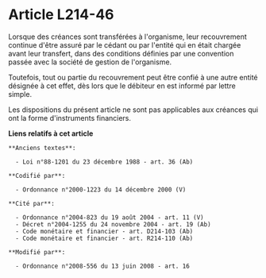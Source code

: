 # Article L214-46

Lorsque des créances sont transférées à l'organisme, leur recouvrement continue d'être assuré par le cédant ou par l'entité
qui en était chargée avant leur transfert, dans des conditions définies par une convention passée avec la société de gestion
de l'organisme. 

Toutefois, tout ou partie du recouvrement peut être confié à une autre entité désignée à cet effet, dès lors que le débiteur
en est informé par lettre simple. 

Les dispositions du présent article ne sont pas applicables aux créances qui ont la forme d'instruments financiers.

**Liens relatifs à cet article**

	**Anciens textes**:

	  - Loi n°88-1201 du 23 décembre 1988 - art. 36 (Ab)

	**Codifié par**:

	  - Ordonnance n°2000-1223 du 14 décembre 2000 (V)

	**Cité par**:

	  - Ordonnance n°2004-823 du 19 août 2004 - art. 11 (V)
	  - Décret n°2004-1255 du 24 novembre 2004 - art. 19 (Ab)
	  - Code monétaire et financier - art. D214-103 (Ab)
	  - Code monétaire et financier - art. R214-110 (Ab)

	**Modifié par**:

	  - Ordonnance n°2008-556 du 13 juin 2008 - art. 16
